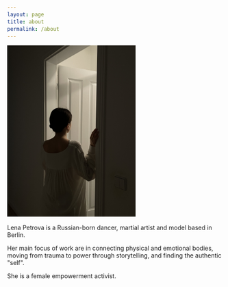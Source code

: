 ```yaml
---
layout: page
title: about
permalink: /about
---
```

<img src="images/about-2.jpg" height="400" width="300">

Lena Petrova is a Russian-born dancer, martial artist and model based in Berlin.

Her main focus of work are in connecting physical and emotional bodies, moving from trauma to power through storytelling, and finding the authentic "self".

She is a female empowerment activist.